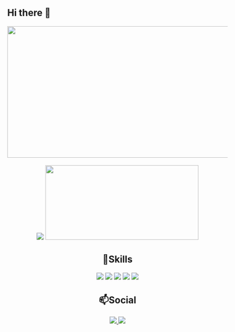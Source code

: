 ## Hi there 👋
<div align="center">
    <a href="https://www.solve-nyang.com"><img src="https://api.solve-nyang.com/compose/sh010510" width="600" height="300"/></a>
</div>
<br>
<div align="center">
    <a href = "https://solved.ac/sh010510"><img src="https://mazassumnida.wtf/api/v2/generate_badge?boj=sh010510"/></a>
    <img src="https://github-readme-stats.vercel.app/api/top-langs/?username=swatper&layout=compact&theme=tokyonight" width="350" height="170" style="object-fit: fill;"/>
</div>

<div align="center">
    <h2>🥔Skills</h2>
</div>

<div align="center">
    <img src = "https://img.shields.io/badge/C++-00599C.svg?&style=flat&logo=Cplusplus&logoColor=White">
    <img src = "https://img.shields.io/badge/C%23-A566FF?style=flat&logo=csharp&logoColor=white">
    <img src = "https://img.shields.io/badge/JAVA-007396?style=flat&logo=OpenJDK&logoColor=white">
    <img src = "https://img.shields.io/badge/Unity-000000.svg?style=flat&logo=unity">
    <img src = "https://img.shields.io/badge/Oracle-FF0000?style=flat&logo=oracle&logoColor=white">
</div>

<div align="center">
    <h2>📫Social</h2>
</div>
<div align="center">
    <a href ="https://discord.com/users/381621213597794314"><img src = "https://img.shields.io/badge/Discord-5865F2.svg?style=flat&logo=Discord&logoColor=white"/> </a>
    <a href ="mailto:sh010510@naver.com"> <img src = "https://img.shields.io/badge/Naver-03C75A.svg?style=flat&logo=Naver&logoColor=white"/> </a>
</div>

<!--[![mazandi profile](http://mazandi.herokuapp.com/api?handle=sh010510&theme=dark)](https://solved.ac/sh010510)-->

<!--
Here are some ideas to get you started:

- 🔭 I’m currently working on ...
- 🌱 I’m currently learning ...
- 👯 I’m looking to collaborate on ...
- 🤔 I’m looking for help with ...
- 💬 Ask me about ...
- 📫 How to reach me: ...
- 😄 Pronouns: ...
- ⚡ Fun fact: ...
-->
